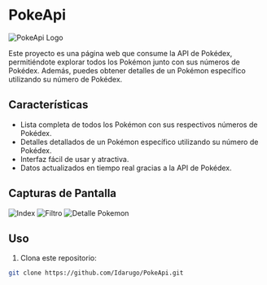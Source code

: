 # PokeApi

![PokeApi Logo](inserta_url_de_imagen_del_logo)

Este proyecto es una página web que consume la API de Pokédex, permitiéndote explorar todos los Pokémon junto con sus números de Pokédex. Además, puedes obtener detalles de un Pokémon específico utilizando su número de Pokédex.

## Características

- Lista completa de todos los Pokémon con sus respectivos números de Pokédex.
- Detalles detallados de un Pokémon específico utilizando su número de Pokédex.
- Interfaz fácil de usar y atractiva.
- Datos actualizados en tiempo real gracias a la API de Pokédex.

## Capturas de Pantalla

![Index](https://github.com/Idarugo/PokeApi/assets/79090168/11b9ce3f-67ab-42e3-a547-277e14e0d1bc)
![Filtro](https://github.com/Idarugo/PokeApi/assets/79090168/a6441a13-5b5d-461f-b43c-0f01f1cda771)
![Detalle Pokemon](https://github.com/Idarugo/PokeApi/assets/79090168/7edd7c3a-cb94-4e75-984f-e5c706535b15)

## Uso

1. Clona este repositorio:

```bash
git clone https://github.com/Idarugo/PokeApi.git
```
